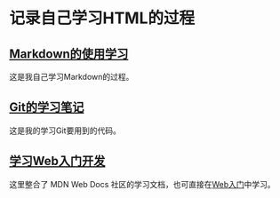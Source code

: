 # 记录自己学习HTML的过程

## [Markdown的使用学习](https://github.com/Gyroljj/-first-repo/blob/main/READ.md)

这是我自己学习Markdown的过程。

## [Git的学习笔记](https://github.com/Gyroljj/-first-repo/blob/main/GITCODE.md)

这是我的学习Git要用到的代码。

## [学习Web入门开发](https://github.com/Gyroljj/-first-repo/blob/main/WEBTEST.md)

这里整合了 MDN Web Docs 社区的学习文档，也可直接在[Web入门](https://developer.mozilla.org/zh-CN/docs/Learn/Getting_started_with_the_web)中学习。

